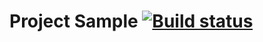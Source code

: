 # Project Sample [![Build status](https://ci.appveyor.com/api/projects/status/wcv6899rlgf69kbp?svg=true)](https://ci.appveyor.com/project/MetsukiSutemi0979/api-ci-testhw)
